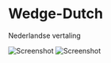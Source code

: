 # Wedge-Dutch
Nederlandse vertaling

![Screenshot](http://imgur.com/Sgv1uPT.png"Screenshot")
![Screenshot](http://imgur.com/E8RWZ7W.png"Screenshot")
